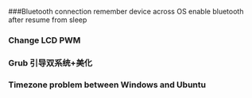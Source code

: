 ###Bluetooth connection
    remember device across OS
    enable bluetooth after resume from sleep

### Change LCD PWM

### Grub 引导双系统+美化

### Timezone problem between Windows and Ubuntu

  

